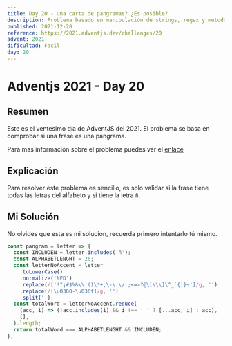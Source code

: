```yaml
---
title: Day 20 - Una carta de pangramas? ¿Es posible?
description: Problema basado en manipulación de strings, regex y metodos de Javascript
published: 2021-12-20
reference: https://2021.adventjs.dev/challenges/20
advent: 2021
dificultad: Facil
day: 20
---
```


# Adventjs 2021 - Day 20

## Resumen

Este es el ventesimo día de AdventJS del 2021.
El problema se basa en comprobar si una frase es una pangrama.

Para mas información sobre el problema puedes ver el [enlace](https://2021.adventjs.dev/challenges/20)

## Explicación

Para resolver este problema es sencillo, es solo validar si la frase tiene todas las letras del alfabeto y si tiene la letra `ñ`.

## Mi Solución

No olvides que esta es mi solucion, recuerda primero intentarlo tú mismo.

```js
const pangram = letter => {
  const INCLUDEN = letter.includes('ñ');
  const ALPHABETLENGHT = 26;
  const letterNoAccent = letter
    .toLowerCase()
    .normalize('NFD')
    .replace(/['!"¡#$%&\\'()\*+,\-\.\/:;<=>?@\[\\\]\^_`{|}~']/g, '')
    .replace(/[\u0300-\u036f]/g, '')
    .split('');
  const totalWord = letterNoAccent.reduce(
    (acc, i) => (!acc.includes(i) && i !== ' ' ? [...acc, i] : acc),
    [],
  ).length;
  return totalWord === ALPHABETLENGHT && INCLUDEN;
};
```
